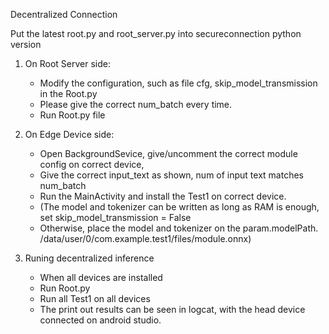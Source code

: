 Decentralized Connection

Put the latest root.py and root_server.py into secureconnection python version

1. On Root Server side:
   + Modify the configuration, such as file cfg, skip_model_transmission in the Root.py
   + Please give the correct num_batch every time.
   + Run Root.py file 

2. On Edge Device side:
   + Open BackgroundSevice, give/uncomment the correct module config on correct device, 
   + Give the correct input_text as shown, num of input text matches num_batch
   + Run the MainActivity and install the Test1 on correct device.
   + (The model and tokenizer can be written as long as RAM is enough, set skip_model_transmission = False
   + Otherwise, place the model and tokenizer on the param.modelPath. /data/user/0/com.example.test1/files/module.onnx)
   
3. Runing decentralized inference
   + When all devices are installed
   + Run Root.py
   + Run all Test1 on all devices
   + The print out results can be seen in logcat, with the head device connected on android studio.
